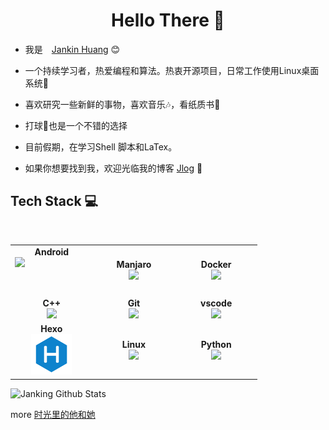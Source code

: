 <h1 align="center"> Hello There 👋 </h1>


* 我是　[Jankin Huang](https://jankinghuang.github.io) :blush:
* 一个持续学习者，热爱编程和算法。热衷开源项目，日常工作使用Linux桌面系统🤔
* 喜欢研究一些新鲜的事物，喜欢音乐🎶，看纸质书📖
* 打球🏀也是一个不错的选择

* 目前假期，在学习Shell 脚本和LaTex。
  

* 如果你想要找到我，欢迎光临我的博客 [Jlog](https://jankinghuang.github.io/) :sparkler:


## Tech Stack :computer:

<br>
<table>
<tbody>
 <tr>
<td align="center" width="20%">
<span><b><center>Android</center></b></span> 
<div>
<img style="display:block;" height=60px src="https://developer.android.com/studio/images/studio-icon.svg?hl=zh-cn"> 
</div>
</td>

<td align="center" width="20%">
<span><b><center>Manjaro</center></b></span> 
<img height=60px src="https://manjaro.org/img/logo.svg"> 
</td>

<td align="center" width="20%">
<span><b><center>Docker</center></b></span> 
<img height=60px src="https://ohmyz.sh/img/plugin-logos/logo-docker.png"> 
</td>
</tr>

<tr>
<td align="center" width="20%">
<span><b><center>C++</center></b></span> 
<img height=65px src="https://isocpp.org/assets/images/cpp_logo.png"> 
</td>

<td align="center" width="20%">
<span><b><center>Git</center></b></span> 
<img height=65px src="https://git-scm.com/images/logos/downloads/Git-Logo-2Color.png"> 
</td>

<td align="center" width="20%">
<span><b><center>vscode</center></b></span> 
<img height=65px src="https://ohmyz.sh/img/plugin-logos/logo-vscode.png"> 
</td>
</tr>

<tr>
<td align="center" width="20%">
<span><b><center>Hexo</center></b></span> 
<img height=65px src="https://raw.githubusercontent.com/hexojs/logo/master/hexo-logo-avatar.png"> 
</td>

<td align="center" width="20%">
<span><b><center>Linux </center></b></span> 
<img height=65px src="https://upload.wikimedia.org/wikipedia/commons/a/af/Tux.png"> 
</td>



<td align="center" width="20%">
<span><b><center>Python</center></b></span> 
<img height=65px src="https://ohmyz.sh/img/plugin-logos/logo-python.svg"> 
</td>
</tr>


</tbody>
</table>


![Janking Github Stats](https://github-readme-stats.vercel.app/api?username=JankingHuang&show_icons=true_color=fff&icon_color=79ff97&text_color=9f9f9f&bg_color=151515)

 more [时光里的他和她](https://jankinghuang.github.io/about/)

